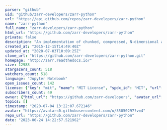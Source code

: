 ```yaml
---
parser: "github"
uid: "github/zarr-developers/zarr-python"
url: "https://api.github.com/repos/zarr-developers/zarr-python"
name: "zarr-python"
full_name: "zarr-developers/zarr-python"
html_url: "https://github.com/zarr-developers/zarr-python"
private: false
description: "An implementation of chunked, compressed, N-dimensional arrays for Python."
created_at: "2015-12-15T14:49:40Z"
updated_at: "2020-07-03T10:09:25Z"
clone_url: "https://github.com/zarr-developers/zarr-python.git"
homepage: "http://zarr.readthedocs.io/"
size: 12988
stargazers_count: 518
watchers_count: 518
language: "Jupyter Notebook"
open_issues_count: 142
license: {"key": "mit", "name": "MIT License", "spdx_id": "MIT", "url": "https://api.github.com/licenses/mit", "node_id": "MDc6TGljZW5zZTEz"}
subscribers_count: 49
owner: {"html_url": "https://github.com/zarr-developers", "avatar_url": "https://avatars0.githubusercontent.com/u/35050297?v=4", "login": "zarr-developers", "type": "Organization"}
topics: []
timestamp: "2020-07-04 13:22:07.672146"
avatar: "https://avatars0.githubusercontent.com/u/35050297?v=4"
repo_url: "https://github.com/zarr-developers/zarr-python"
date: "2023-06-24 14:22:57.521962"
---
```

